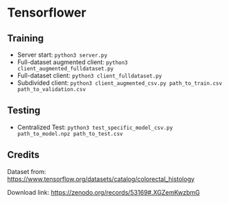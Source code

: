 # Tensorflower

## Training
- Server start: ``` python3 server.py ```
- Full-dataset augmented client: ``` python3 client_augmented_fulldataset.py ```
- Full-dataset client: ``` python3 client_fulldataset.py ```
- Subdivided client: ``` python3 client_augmented_csv.py path_to_train.csv path_to_validation.csv ```

## Testing
- Centralized Test: ``` python3 test_specific_model_csv.py path_to_model.npz path_to_test.csv ```

## Credits
Dataset from: https://www.tensorflow.org/datasets/catalog/colorectal_histology

Download link: https://zenodo.org/records/53169#.XGZemKwzbmG
